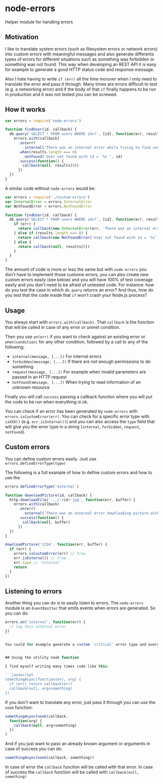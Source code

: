 node-errors
===========

Helper module for handling errors

## Motivation

I like to translate system errors (such as filesystem errors or network errors) into custom errors with meaningful messages and also generate differents types of errors for different situations such as something was forbidden or something was not found. This way when developing an REST API it is easy for example to generate a good HTTP status code and response message.

Also I hate having to write `if (err)` all the time morover when I only need to translate the error and pass it through. Many times are errors difficult to test (e.g. a networking error) and if the body of that `if` finally happens to be run in production and it was not tested you can be screwed.

## How it works

```javascript
var errors = require('node-errors')

function findUser(id, callback) {
  db.query('SELECT * FROM users WHERE id=?', [id], function(err, results) {
    errors.with(callback)
      .on(err)
        .internal('There was an internal error while trying to find user with id = `%s`', id)
      .when(results.length === 0)
        .notFound('User not found with id = `%s`', id)
      .success(function() {
        callback(null, results[0])
      })
  })
}
```

A similar code without `node-errors` would be:

```javascript
var errors = require('./custom-errors')
var InternalError = errors.InternalError
var NotFoundError = errors.NotFoundError

function findUser(id, callback) {
  db.query('SELECT * FROM users WHERE id=?', [id], function(err, results) {
    if (err) {
      return callback(new InternalError(err, 'There was an internal error while trying to find user with id = `%s`', id))
    } else if (results.length === 0) {
      return callback(new NotFoundError('User not found with id = `%s`', id))
    } else {
      return callback(null, results[0])
    }
  }
}
```

The amount of code is more or less the same but with `node-errors` you don't have to implement those custome errors, you can also create new custom errors easily (see below) and you will have 100% of test coverage easily and you don't need to be afraid of untested code. For instance: how do you test the case in which `db.query` returns an error? And thus, how do you test that the code inside that `if` won't crash your Node.js process?

## Usage

You always start with `errors.with(callback)`. That `callback` is the function that will be called in case of any error or unmet condition.

Then you use `on(err)` if you want to check against an existing error or `when(condition)` for any other condition, followed by a call to any of the following:

* `internal(message, [...])` For internal errors
* `forbidden(message, [...])` If there are not enough permissions to do something
* `request(message, [...])` For example when invalid parameters are passed in an HTTP request
* `notFound(message, [...])` When trying to read information of an unknown resource

Finally you will call `success` passing a callback function where you will put the code to be run when everything is ok.

You can check if an error has been generated by `node-errors` with `errors.isCustomError(err)`. You can check for a specific error type with `isXXX()` (e.g. `err.isInternal()`) and you can also access the `type` field that will give you the error type in a string (`internal`, `forbidden`, `request`, `notFound`).

## Custom errors

You can define custom errors easily. Just use `errors.defineErrorType(type)`

The following is a full example of how to define custom errors and how to use the 

```javascript
errors.defineErrorType('external')

function downloadPicture(id, callback) {
  http.downloadFile('.../'+id+'jpg', function(err, buffer) {
    errors.with(callback)
      .on(err)
        .external('There was an external error downloading picture with id = `%s`', id)
      .success(function() {
        callback(null, buffer)
      })
  })
}

downloadPicture('1234', function(err, buffer) {
  if (err) {
    errors.isCustomError(err) // true
    err.isExternal() // true
    err.type // 'external'
    return
  }
})
```

## Listening to errors

Another thing you can do is to easily listen to errors. The `node-errors` module is an `EventEmitter` that emits events when errors are generated. So you can do:

```javascript
errors.on('internal', function(err) {
  // log this internal error
})
``

You could for example generate a custom `critical` error type and everytime that one critical error is generated you could send an SMS to somebody. For example if a payment gateway fails, or whatever.


## Using the utility nook function

I find myself writing many times code like this:

```javascript
somethingAsync(function(err, arg) {
  if (err) return callback(err)
  callback(null, arg+something)
})
```

If you don't want to translate any error, just pass it through you can use the `nook` function:

```javascript
somethingAsync(nook(callback,
  function(arg) {
    callback(null, arg+something)
  })
)
```

And if you just want to pass an already known argument or arguments in case of success you can do:

```javascript
somethingAsync(nook(callback, something))
```

In case of error the `callback` function will be called with that error. In case of success the `callback` function will be called with `callback(null, something)`


